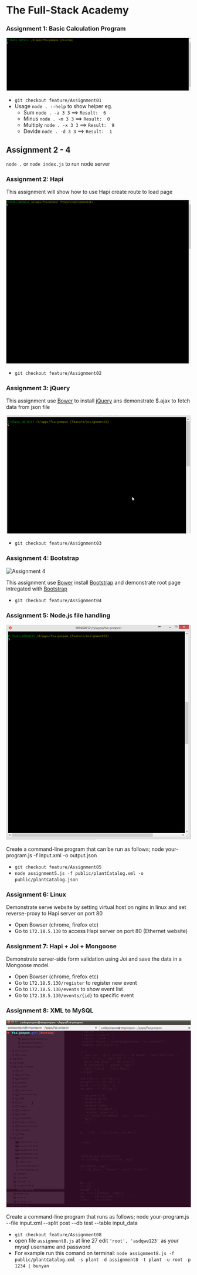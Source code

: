 The Full-Stack Academy
=========

### Assignment 1: Basic Calculation Program

![Assignment 1](https://raw.githubusercontent.com/taskpond/fsa-ponpon/develop/public/assignment-1.gif)

- `git checkout feature/Assignment01`
- Usage `node . --help` to show helper eg.
	- Sum `node . -a 3 3` ==> `Result:  6`
	- Minus `node . -m 3 3` ==> `Result:  0`
	- Multiply `node . -x 3 3` ==> `Result:  9`
	- Devide `node . -d 3 3` ==> `Result:  1`


## Assignment 2 - 4
`node .` or `node index.js` to run node server

### Assignment 2: Hapi

This assignment will show how to use Hapi create route to load page

![Assignment 2](https://raw.githubusercontent.com/taskpond/fsa-ponpon/develop/public/assignment-2.gif)

- `git checkout feature/Assignment02`

### Assignment 3: jQuery

This assignment use [Bower](http://bower.io/) to install [jQuery](http://jquery.com/) ans demonstrate $.ajax to fetch data from json file

![Assignment 3](https://raw.githubusercontent.com/taskpond/fsa-ponpon/develop/public/assignment-3.gif)

- `git checkout feature/Assignment03`

### Assignment 4: Bootstrap

![Assignment 4](https://raw.githubusercontent.com/taskpond/fsa-ponpon/develop/public/assignment-4.gif)

This assignment use [Bower](http://bower.io/) install [Bootstrap](http://getbootstrap.com/) and demonstrate root page intregated with [Bootstrap](http://getbootstrap.com/)

- `git checkout feature/Assignment04`

### Assignment 5: Node.js file handling

![Assignment 5](https://raw.githubusercontent.com/taskpond/fsa-ponpon/develop/public/assignment-5.gif)

Create a command-line program that can be run as follows;
node your-program.js -f input.xml -o output.json

- `git checkout feature/Assignment05`
- `node assignment5.js -f public/plantCatalog.xml -o public/plantCatalog.json`

### Assignment 6: Linux

Demonstrate serve website by setting virtual host on nginx in linux and set reverse-proxy to Hapi server on port 80

- Open Bowser (chrome, firefox etc)
- Go to `172.18.5.130` to access Hapi server on port 80 (Ethernet website)

### Assignment 7: Hapi + Joi + Mongoose

Demonstrate server-side form validation using Joi and save the data in a Mongoose model.

- Open Bowser (chrome, firefox etc)
- Go to `172.18.5.130/register` to register new event
- Go to `172.18.5.130/events` to show event list
- Go to `172.18.5.130/events/{id}` to specific event

### Assignment 8: XML to MySQL

![Assignment 8](https://raw.githubusercontent.com/taskpond/fsa-ponpon/develop/public/assignment-8.gif)

Create a command-line program that runs as follows;
node your-program.js --file input.xml --split post --db test --table input_data

- `git checkout feature/Assignment08`
- open file `assignment8.js` at line 27 edit `'root', 'asdqwe123'` as your mysql username and password 
- For example run this comand on terminal: `node assignment8.js -f public/plantCatalog.xml -s plant -d assignment8 -t plant -u root -p 1234 | bunyan`
